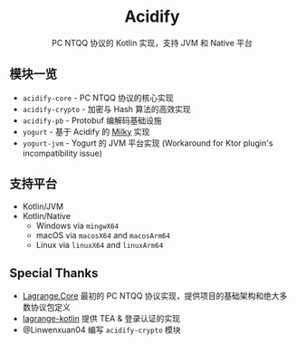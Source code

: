 <div align="center">

<h1>Acidify</h1>

PC NTQQ 协议的 Kotlin 实现，支持 JVM 和 Native 平台

</div>

## 模块一览

- `acidify-core` - PC NTQQ 协议的核心实现
- `acidify-crypto` - 加密与 Hash 算法的高效实现
- `acidify-pb` - Protobuf 编解码基础设施
- `yogurt` - 基于 Acidify 的 [Milky](https://milky.ntqqrev.org/) 实现
- `yogurt-jvm` - Yogurt 的 JVM 平台实现 (Workaround for Ktor plugin's incompatibility issue)

## 支持平台

- Kotlin/JVM
- Kotlin/Native
    - Windows via `mingwX64`
    - macOS via `macosX64` and `macosArm64`
    - Linux via `linuxX64` and `linuxArm64`

## Special Thanks

- [Lagrange.Core](https://github.com/LagrangeDev/Lagrange.Core)
  最初的 PC NTQQ 协议实现，提供项目的基础架构和绝大多数协议包定义
- [lagrange-kotlin](https://github.com/LagrangeDev/lagrange-kotlin)
  提供 TEA & 登录认证的实现
- @Linwenxuan04
  编写 `acidify-crypto` 模块
